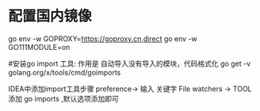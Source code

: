 # 配置国内镜像 
go env -w  GOPROXY=https://goproxy.cn,direct
go env -w  GO111MODULE=on

#安装go import 工具: 作用是 自动导入没有导入的模块，代码格式化
go get -v golang.org/x/tools/cmd/goimports

IDEA中添加import工具步骤
preference-> 输入 关键字 File watchers -> TOOL 添加 go imports ,默认选项添加即可




